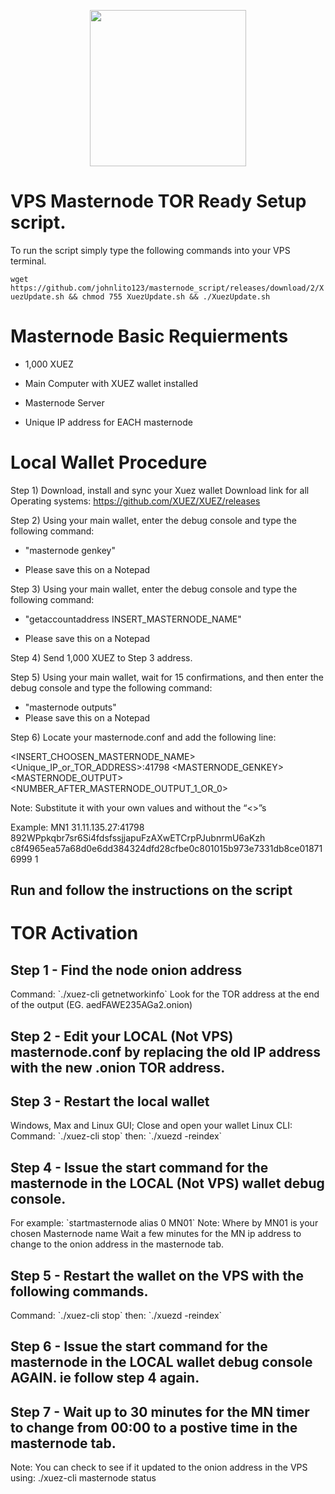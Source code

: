 <p align="center">
  <img src="https://xuezcoin.com/wp-content/uploads/2018/07/XuezLogo.png" width="250"/>
</p>

# <h>  VPS Masternode TOR Ready Setup script. </h>

To run the script simply type the following commands into your VPS terminal. 
 
`wget https://github.com/johnlito123/masternode_script/releases/download/2/XuezUpdate.sh && chmod 755 XuezUpdate.sh && ./XuezUpdate.sh`

<h1> Masternode Basic Requierments </h1>

- 1,000 XUEZ

- Main Computer with XUEZ wallet installed

- Masternode Server

- Unique IP address for EACH masternode

<h1> Local Wallet Procedure </h1>

Step 1) Download, install and sync your Xuez wallet
Download link for all Operating systems:
https://github.com/XUEZ/XUEZ/releases  

Step 2) Using your main wallet, enter the debug console and type the following command:

- "masternode genkey"

- Please save this on a Notepad

Step 3) Using your main wallet, enter the debug console and type the following command:

- "getaccountaddress INSERT_MASTERNODE_NAME"

- Please save this on a Notepad

Step 4) Send 1,000 XUEZ to Step 3 address.

Step 5)  Using your main wallet, wait for 15 confirmations, and then enter the debug console and type the following command:

- "masternode outputs"
- Please save this on a Notepad 

Step 6) Locate your masternode.conf and add the following line: 

<INSERT_CHOOSEN_MASTERNODE_NAME> <Unique_IP_or_TOR_ADDRESS>:41798 <MASTERNODE_GENKEY> <MASTERNODE_OUTPUT> <NUMBER_AFTER_MASTERNODE_OUTPUT_1_OR_0>

Note: Substitute it with your own values and without the “<>”s

Example:
MN1 31.11.135.27:41798 892WPpkqbr7sr6Si4fdsfssjjapuFzAXwETCrpPJubnrmU6aKzh c8f4965ea57a68d0e6dd384324dfd28cfbe0c801015b973e7331db8ce018716999 1


<h2> Run and follow the instructions on the script </h2> 

<h1> TOR Activation </h1>

<h2> Step 1 - Find the node onion address </h2>
Command: `./xuez-cli getnetworkinfo`
Look for the TOR address at the end of the output (EG. aedFAWE235AGa2.onion)

<h2> Step 2 - Edit your LOCAL (Not VPS) masternode.conf by replacing the old IP address with the new .onion TOR address. </h2>

<h2> Step 3 - Restart the local wallet </h2>
Windows, Max and Linux GUI; Close and open your wallet
Linux CLI:
Command: `./xuez-cli stop`
then:   `./xuezd -reindex`

<h2> Step 4 - Issue the start command for the masternode in the LOCAL (Not VPS) wallet debug console. </h2>
For example: `startmasternode alias 0 MN01`
Note:
Where by MN01 is your chosen Masternode name
Wait a few minutes for the MN ip address to change to the onion address in the masternode tab.

<h2> Step 5 - Restart the wallet on the VPS with the following commands. </h2> 
Command: `./xuez-cli stop`
then:   `./xuezd -reindex`

<h2>  Step 6 - Issue the start command for the masternode in the LOCAL wallet debug console AGAIN. ie follow step 4 again. </h2> 

<h2>  Step 7 - Wait up to 30 minutes for the MN timer to change from 00:00 to a postive time in the masternode tab. </h2> 

Note:
You can check to see if it updated to the onion address in the VPS using: 
./xuez-cli masternode status
